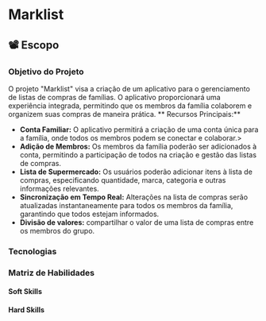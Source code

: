 # Marklist

## 📽️ Escopo

### Objetivo do Projeto
O projeto "Marklist" visa a criação de um aplicativo para o gerenciamento de listas de compras de famílias. O aplicativo proporcionará uma experiência integrada, permitindo que os membros da família colaborem e organizem suas compras de maneira prática. 
**  Recursos Principais:**
* **Conta Familiar:** O aplicativo permitirá a criação de uma conta única para a família, onde todos os membros podem se conectar e colaborar.>
* **Adição de Membros:** Os membros da família poderão ser adicionados à conta, permitindo a participação de todos na criação e gestão das listas de compras.
* **Lista de Supermercado:** Os usuários poderão adicionar itens à lista de compras, especificando quantidade, marca, categoria e outras informações relevantes.
* **Sincronização em Tempo Real:** Alterações na lista de compras serão atualizadas instantaneamente para todos os membros da família, garantindo que todos estejam informados.
* **Divisão de valores:** compartilhar o valor de uma lista de compras entre os membros do grupo.


### Tecnologias

### Matriz de Habilidades

#### Soft Skills

#### Hard Skills

